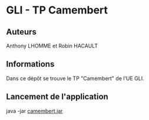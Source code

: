 # GLI - TP Camembert
## Auteurs
Anthony LHOMME et Robin HACAULT
## Informations
Dans ce dépôt se trouve le TP "Camembert" de l'UE GLI.
## Lancement de l'application
java -jar [camembert.jar](./camembert.jar)

